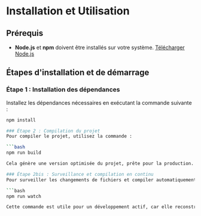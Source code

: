 # Installation et Utilisation

## Prérequis
- **Node.js** et **npm** doivent être installés sur votre système. [Télécharger Node.js](https://nodejs.org/)

## Étapes d'installation et de démarrage

### Étape 1 : Installation des dépendances
Installez les dépendances nécessaires en exécutant la commande suivante :
```bash
npm install

### Étape 2 : Compilation du projet
Pour compiler le projet, utilisez la commande :

```bash
npm run build

Cela génère une version optimisée du projet, prête pour la production.

### Étape 2bis : Surveillance et compilation en continu
Pour surveiller les changements de fichiers et compiler automatiquement pendant le développement :

```bash
npm run watch

Cette commande est utile pour un développement actif, car elle reconstruit les fichiers à chaque modification.